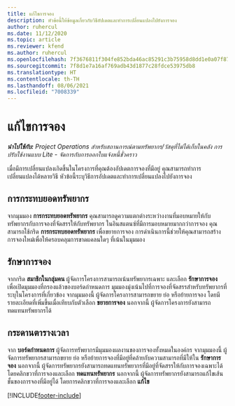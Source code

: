 ```yaml
---
title: แก้ไขการจอง
description: หัวข้อนี้ให้ข้อมูลเกี่ยวกับวิธีอัปเดตและทำการเปลี่ยนแปลงไปยังการจอง
author: ruhercul
ms.date: 11/12/2020
ms.topic: article
ms.reviewer: kfend
ms.author: ruhercul
ms.openlocfilehash: 7f3676811f304fe852bda46ac85291c3b75958d8dd1e0a07f87c58ef5efe8738
ms.sourcegitcommit: 7f8d1e7a16af769adb43d1877c28fdce53975db8
ms.translationtype: HT
ms.contentlocale: th-TH
ms.lasthandoff: 08/06/2021
ms.locfileid: "7008339"
---
```

# <a name="edit-bookings"></a>แก้ไขการจอง

_**นำไปใช้กับ:** Project Operations สำหรับสถานการณ์ตามทรัพยากร/วัสดุที่ไม่ได้เก็บในคลัง การปรับใช้งานแบบ Lite - จัดการกับการออกใบแจ้งหนี้ชั่วคราว_


เมื่อมีการเปลี่ยนแปลงเกิดขึ้นในโครงการที่คุณต้องอัปเดตการจองที่มีอยู่ คุณสามารถทำการเปลี่ยนแปลงได้หลายวิธี หัวข้อนี้ระบุวิธีการอัปเดตและทำการเปลี่ยนแปลงไปยังการจอง

## <a name="resource-reconciliation"></a>การกระทบยอดทรัพยากร

จากมุมมอง **การกระทบยอดทรัพยากร** คุณสามารถดูความแตกต่างระหว่างงานที่มอบหมายให้กับทรัพยากรกับการจองที่จัดสรรให้กับทรัพยากร ในอินสแตนซ์ที่มีการมอบหมายมากกว่าการจอง คุณสามารถใช้กริด **การกระทบยอดทรัพยากร** เพื่อขยายการจอง การดำเนินการนี้ช่วยให้คุณสามารถสร้างการจองใหม่เพื่อให้ครอบคลุมการขาดแคลนใดๆ ที่เน้นในมุมมอง

## <a name="maintain-bookings"></a>รักษาการจอง

จากกริด **สมาชิกในกลุ่มคน** ผู้จัดการโครงการสามารถเน้นทรัพยากรเฉพาะ และเลือก **รักษาการจอง** เพื่อเปิดมุมมองที่กรองแล้วของบอร์ดกำหนดการ มุมมองมุ่งเน้นไปที่การจองที่จัดสรรสำหรับทรัพยากรที่ระบุในโครงการที่เกี่ยวข้อง จากมุมมองนี้ ผู้จัดการโครงการสามารถขยาย ย่อ หรือย้ายการจอง โดยมีรายละเอียดที่เพิ่มขึ้นเมื่อเทียบกับตัวเลือก **ขยายการจอง** นอกจากนี้ ผู้จัดการโครงการยังสามารถทดแทนทรัพยากรได้

## <a name="schedule-board"></a>กระดานตารางเวลา

จาก **บอร์ดกำหนดการ** ผู้จัดการทรัพยากรมีมุมมองผลงานของการจองทั้งหมดในองค์กร จากมุมมองนี้ ผู้จัดการทรัพยากรสามารถขยาย ย่อ หรือย้ายการจองที่มีอยู่ที่คล้ายกับความสามารถที่มีให้ใน **รักษาการจอง** นอกจากนี้ ผู้จัดการทรัพยากรยังสามารถทดแทนทรัพยากรที่มีอยู่ที่จัดสรรให้กับการจองเฉพาะได้ โดยคลิกขวาที่การจองและเลือก **ทดแทนทรัพยากร** นอกจากนี้ ผู้จัดการทรัพยากรยังสามารถแก้ไขเส้นชั้นของการจองที่มีอยู่ได้ โดยการคลิกขวาที่การจองและเลือก **แก้ไข**


[!INCLUDE[footer-include](../includes/footer-banner.md)]